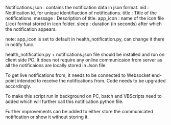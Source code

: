 Notifications.json : contains the notification data in json format.
    nid      :   Notification id, for unique identifiaction of notifications.
    title    :   Title of the notifications.
    message  :   Description of title.
    app_icon :   name of the icon file (.ico) format stored in icon folder.
    sleep    :   duration (in seconds) after which the notification appears.

note: app_icon is set to default in health_notification.py, can change it there in notify func.

health_notification.py + notifications.json file should be installed and run on client side PC. It does not require any online communicaion from server as all the notificaions are locally stored in Json file.

To get live notifications from, it needs to be connected to Websocket end-point intended to receive the notifications from.
Code needs to be upgraded accordingly.

To make this script run in background on PC, batch and VBScripts need to added which will further call this notification python file.

Further improvements can be added to either store the communicated notification or show it without storing it.